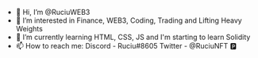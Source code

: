 - 👋 Hi, I’m @RuciuWEB3
- 👀 I’m interested in Finance, WEB3, Coding, Trading and Lifting Heavy Weights
- 🌱 I’m currently learning HTML, CSS, JS and I'm starting to learn Solidity
- 📫 How to reach me: Discord - Ruciu#8605  Twitter - @RuciuNFT
🅿

